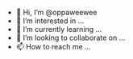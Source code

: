 - 👋 Hi, I’m @oppaweewee
- 👀 I’m interested in ...
- 🌱 I’m currently learning ...
- 💞️ I’m looking to collaborate on ...
- 📫 How to reach me ...

<!---
oppaweewee/oppaweewee is a ✨ special ✨ repository because its `README.md` (this file) appears on your GitHub profile.
You can click the Preview link to take a look at your changes.
--->
